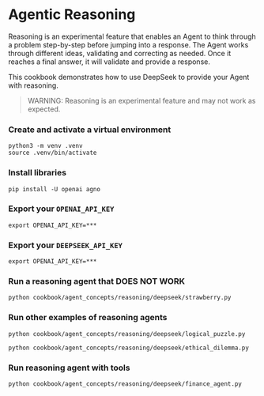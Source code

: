 # Agentic Reasoning

Reasoning is an experimental feature that enables an Agent to think through a problem step-by-step before jumping into a response. The Agent works through different ideas, validating and correcting as needed. Once it reaches a final answer, it will validate and provide a response.

This cookbook demonstrates how to use DeepSeek to provide your Agent with reasoning.

> WARNING: Reasoning is an experimental feature and may not work as expected.

### Create and activate a virtual environment

```shell
python3 -m venv .venv
source .venv/bin/activate
```

### Install libraries

```shell
pip install -U openai agno
```

### Export your `OPENAI_API_KEY`

```shell
export OPENAI_API_KEY=***
```

### Export your `DEEPSEEK_API_KEY`

```shell
export OPENAI_API_KEY=***
```

### Run a reasoning agent that DOES NOT WORK

```shell
python cookbook/agent_concepts/reasoning/deepseek/strawberry.py
```

### Run other examples of reasoning agents

```shell
python cookbook/agent_concepts/reasoning/deepseek/logical_puzzle.py
```

```shell
python cookbook/agent_concepts/reasoning/deepseek/ethical_dilemma.py
```

### Run reasoning agent with tools

```shell
python cookbook/agent_concepts/reasoning/deepseek/finance_agent.py
```
